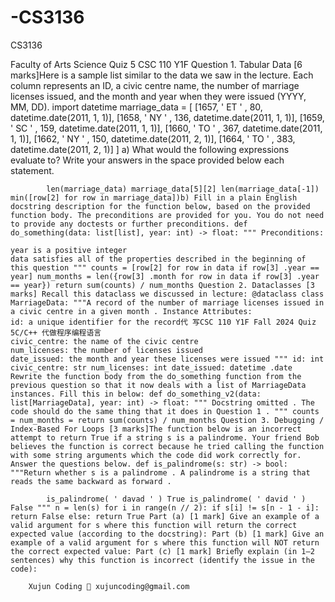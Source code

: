 # -CS3136
CS3136

Faculty of Arts Science Quiz 5 CSC 110 Y1F Question 1. Tabular Data [6 marks]Here is a sample list similar to the data we saw in the lecture. Each column represents an ID, a civic centre name, the number of marriage licenses issued, and the month and year when they were issued (YYYY, MM, DD). import datetime marriage_data = [ [1657, ' ET ' , 80, datetime.date(2011, 1, 1)], [1658, ' NY ' , 136, datetime.date(2011, 1, 1)], [1659, ' SC ' , 159, datetime.date(2011, 1, 1)], [1660, ' TO ' , 367, datetime.date(2011, 1, 1)], [1662, ' NY ' , 150, datetime.date(2011, 2, 1)], [1664, ' TO ' , 383, datetime.date(2011, 2, 1)] ] a) What would the following expressions evaluate to? Write your answers in the space provided below each statement.

            len(marriage_data) marriage_data[5][2] len(marriage_data[-1]) min([row[2] for row in marriage_data])b) Fill in a plain English docstring description for the function below, based on the provided function body. The preconditions are provided for you. You do not need to provide any doctests or further preconditions. def do_something(data: list[list], year: int) -> float: """ Preconditions:

    year is a positive integer
    data satisfies all of the properties described in the beginning of this question """ counts = [row[2] for row in data if row[3] .year == year] num_months = len({row[3] .month for row in data if row[3] .year == year}) return sum(counts) / num_months Question 2. Dataclasses [3 marks] Recall this dataclass we discussed in lecture: @dataclass class MarriageData: """A record of the number of marriage licenses issued in a civic centre in a given month . Instance Attributes:
    id: a unique identifier for the record代 写CSC 110 Y1F Fall 2024 Quiz 5C/C++ 代做程序编程语言
    civic_centre: the name of the civic centre
    num_licenses: the number of licenses issued
    date_issued: the month and year these licenses were issued """ id: int civic_centre: str num_licenses: int date_issued: datetime .date Rewrite the function body from the do_something function from the previous question so that it now deals with a list of MarriageData instances. Fill this in below: def do_something_v2(data: list[MarriageData], year: int) -> float: """ Docstring omitted . The code should do the same thing that it does in Question 1 . """ counts = num_months = return sum(counts) / num_months Question 3. Debugging / Index-Based For Loops [3 marks]The function below is an incorrect attempt to return True if a string s is a palindrome. Your friend Bob believes the function is correct because he tried calling the function with some string arguments which the code did work correctly for. Answer the questions below. def is_palindrome(s: str) -> bool: """Return whether s is a palindrome . A palindrome is a string that reads the same backward as forward .

            is_palindrome( ' davad ' ) True is_palindrome( ' david ' ) False """ n = len(s) for i in range(n // 2): if s[i] != s[n - 1 - i]: return False else: return True Part (a) [1 mark] Give an example of a valid argument for s where this function will return the correct expected value (according to the docstring): Part (b) [1 mark] Give an example of a valid argument for s where this function will NOT return the correct expected value: Part (c) [1 mark] Brieﬂy explain (in 1–2 sentences) why this function is incorrect (identify the issue in the code):

        Xujun Coding 📧 xujuncoding@gmail.com
